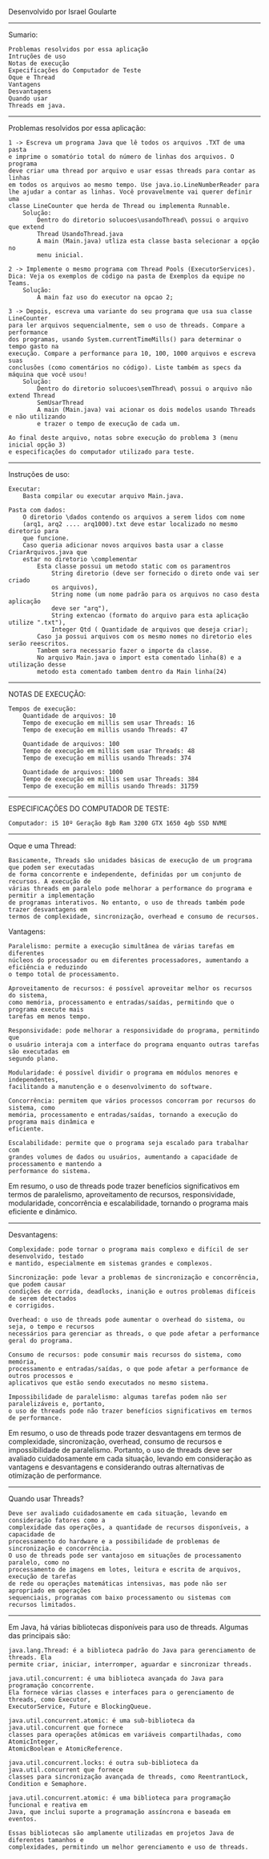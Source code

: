 Desenvolvido por Israel Goularte

---

Sumario:

    Problemas resolvidos por essa aplicação
    Intruções de uso
    Notas de execução
    Expecificações do Computador de Teste
    Oque e Thread
    Vantagens
    Desvantagens
    Quando usar
    Threads em java.


---

Problemas resolvidos por essa aplicação: 

    1 -> Escreva um programa Java que lê todos os arquivos .TXT de uma pasta
    e imprime o somatório total do número de linhas dos arquivos. O programa
    deve criar uma thread por arquivo e usar essas threads para contar as linhas
    em todos os arquivos ao mesmo tempo. Use java.io.LineNumberReader para 
    lhe ajudar a contar as linhas. Você provavelmente vai querer definir uma 
    classe LineCounter que herda de Thread ou implementa Runnable.
        Solução:
            Dentro do diretorio solucoes\usandoThread\ possui o arquivo que extend
            Thread UsandoThread.java
            A main (Main.java) utliza esta classe basta selecionar a opção no
            menu inicial.

    2 -> Implemente o mesmo programa com Thread Pools (ExecutorServices). 
    Dica: Veja os exemplos de código na pasta de Exemplos da equipe no Teams.
        Solução:
            A main faz uso do executor na opcao 2;

    3 -> Depois, escreva uma variante do seu programa que usa sua classe LineCounter
    para ler arquivos sequencialmente, sem o uso de threads. Compare a performance
    dos programas, usando System.currentTimeMills() para determinar o tempo gasto na
    execução. Compare a performance para 10, 100, 1000 arquivos e escreva suas
    conclusões (como comentários no código). Liste também as specs da máquina que você usou!
        Solução:
            Dentro do diretorio solucoes\semThread\ possui o arquivo não extend Thread
            SemUsarThread
            A main (Main.java) vai acionar os dois modelos usando Threads e não utilizando
            e trazer o tempo de execução de cada um.

    Ao final deste arquivo, notas sobre execução do problema 3 (menu inicial opção 3)
    e especificações do computador utilizado para teste.

---

Instruções de uso:

    Executar: 
        Basta compilar ou executar arquivo Main.java.

    Pasta com dados:
        O diretorio \dados contendo os arquivos a serem lidos com nome 
        (arq1, arq2 .... arq1000).txt deve estar localizado no mesmo diretorio para
        que funcione.
        Caso queria adicionar novos arquivos basta usar a classe CriarArquivos.java que
        estar no diretorio \complementar
            Esta classe possui um metodo static com os paramentros 
                String diretorio (deve ser fornecido o direto onde vai ser criado 
                os arquivos),
                String nome (um nome padrão para os arquivos no caso desta aplicação 
                deve ser "arq"),
                String extencao (formato do arquivo para esta aplicação utilize ".txt"),
                Integer Qtd ( Quantidade de arquivos que deseja criar);
            Caso ja possui arquivos com os mesmo nomes no diretorio eles serão reescritos.
            Tambem sera necessario fazer o importe da classe.
            No arquivo Main.java o import esta comentado linha(8) e a utilização desse 
            metodo esta comentado tambem dentro da Main linha(24)

---

NOTAS DE EXECUÇÃO:

    Tempos de execução:
        Quantidade de arquivos: 10
        Tempo de execução em millis sem usar Threads: 16
        Tempo de execução em millis usando Threads: 47

        Quantidade de arquivos: 100
        Tempo de execução em millis sem usar Threads: 48
        Tempo de execução em millis usando Threads: 374

        Quantidade de arquivos: 1000
        Tempo de execução em millis sem usar Threads: 384
        Tempo de execução em millis usando Threads: 31759

---

ESPECIFICAÇÕES DO COMPUTADOR DE TESTE:

    Computador: i5 10º Geração 8gb Ram 3200 GTX 1650 4gb SSD NVME

---

Oque e uma Thread:

    Basicamente, Threads são unidades básicas de execução de um programa que podem ser executadas 
    de forma concorrente e independente, definidas por um conjunto de recursos. A execução de 
    várias threads em paralelo pode melhorar a performance do programa e permitir a implementação 
    de programas interativos. No entanto, o uso de threads também pode trazer desvantagens em 
    termos de complexidade, sincronização, overhead e consumo de recursos.

Vantagens:

    Paralelismo: permite a execução simultânea de várias tarefas em diferentes
    núcleos do processador ou em diferentes processadores, aumentando a eficiência e reduzindo
    o tempo total de processamento.

    Aproveitamento de recursos: é possível aproveitar melhor os recursos do sistema,
    como memória, processamento e entradas/saídas, permitindo que o programa execute mais
    tarefas em menos tempo.

    Responsividade: pode melhorar a responsividade do programa, permitindo que
    o usuário interaja com a interface do programa enquanto outras tarefas são executadas em 
    segundo plano.

    Modularidade: é possível dividir o programa em módulos menores e independentes, 
    facilitando a manutenção e o desenvolvimento do software.

    Concorrência: permitem que vários processos concorram por recursos do sistema, como 
    memória, processamento e entradas/saídas, tornando a execução do programa mais dinâmica e 
    eficiente.

    Escalabilidade: permite que o programa seja escalado para trabalhar com 
    grandes volumes de dados ou usuários, aumentando a capacidade de processamento e mantendo a 
    performance do sistema.

Em resumo, o uso de threads pode trazer benefícios significativos em termos de paralelismo, 
aproveitamento de recursos, responsividade, modularidade, concorrência e escalabilidade, 
tornando o programa mais eficiente e dinâmico.

---

Desvantagens:

    Complexidade: pode tornar o programa mais complexo e difícil de ser desenvolvido, testado 
    e mantido, especialmente em sistemas grandes e complexos.

    Sincronização: pode levar a problemas de sincronização e concorrência, que podem causar 
    condições de corrida, deadlocks, inanição e outros problemas difíceis de serem detectados 
    e corrigidos.

    Overhead: o uso de threads pode aumentar o overhead do sistema, ou seja, o tempo e recursos 
    necessários para gerenciar as threads, o que pode afetar a performance geral do programa.

    Consumo de recursos: pode consumir mais recursos do sistema, como memória, 
    processamento e entradas/saídas, o que pode afetar a performance de outros processos e 
    aplicativos que estão sendo executados no mesmo sistema.

    Impossibilidade de paralelismo: algumas tarefas podem não ser paralelizáveis e, portanto, 
    o uso de threads pode não trazer benefícios significativos em termos de performance.

Em resumo, o uso de threads pode trazer desvantagens em termos de complexidade, sincronização, 
overhead, consumo de recursos e impossibilidade de paralelismo. Portanto, o uso de threads deve 
ser avaliado cuidadosamente em cada situação, levando em consideração as vantagens e desvantagens 
e considerando outras alternativas de otimização de performance.

---

Quando usar Threads?

    Deve ser avaliado cuidadosamente em cada situação, levando em consideração fatores como a 
    complexidade das operações, a quantidade de recursos disponíveis, a capacidade de 
    processamento do hardware e a possibilidade de problemas de sincronização e concorrência. 
    O uso de threads pode ser vantajoso em situações de processamento paralelo, como no 
    processamento de imagens em lotes, leitura e escrita de arquivos, execução de tarefas 
    de rede ou operações matemáticas intensivas, mas pode não ser apropriado em operações 
    sequenciais, programas com baixo processamento ou sistemas com recursos limitados.

---

Em Java, há várias bibliotecas disponíveis para uso de threads. Algumas das principais são:

    java.lang.Thread: é a biblioteca padrão do Java para gerenciamento de threads. Ela 
    permite criar, iniciar, interromper, aguardar e sincronizar threads.

    java.util.concurrent: é uma biblioteca avançada do Java para programação concorrente. 
    Ela fornece várias classes e interfaces para o gerenciamento de threads, como Executor, 
    ExecutorService, Future e BlockingQueue.

    java.util.concurrent.atomic: é uma sub-biblioteca da java.util.concurrent que fornece 
    classes para operações atômicas em variáveis compartilhadas, como AtomicInteger, 
    AtomicBoolean e AtomicReference.

    java.util.concurrent.locks: é outra sub-biblioteca da java.util.concurrent que fornece 
    classes para sincronização avançada de threads, como ReentrantLock, Condition e Semaphore.

    java.util.concurrent.atomic: é uma biblioteca para programação funcional e reativa em 
    Java, que inclui suporte a programação assíncrona e baseada em eventos.

    Essas bibliotecas são amplamente utilizadas em projetos Java de diferentes tamanhos e 
    complexidades, permitindo um melhor gerenciamento e uso de threads.